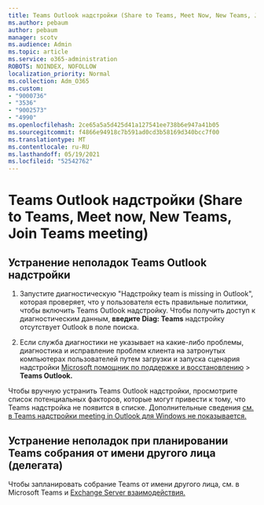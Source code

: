 ```yaml
---
title: Teams Outlook надстройки (Share to Teams, Meet Now, New Teams, Join Teams meeting)
ms.author: pebaum
author: pebaum
manager: scotv
ms.audience: Admin
ms.topic: article
ms.service: o365-administration
ROBOTS: NOINDEX, NOFOLLOW
localization_priority: Normal
ms.collection: Adm_O365
ms.custom:
- "9000736"
- "3536"
- "9002573"
- "4990"
ms.openlocfilehash: 2ce65a5a5d425d41a127541ee738b6e947a41b05
ms.sourcegitcommit: f4866e94918c7b591ad0cd3b58169d340bcc7f00
ms.translationtype: MT
ms.contentlocale: ru-RU
ms.lasthandoff: 05/19/2021
ms.locfileid: "52542762"
---
```

# <a name="teams-outlook-add-in-share-to-teams--meet-now-new-teams-meeting-join-teams-meeting"></a>Teams Outlook надстройки (Share to Teams, Meet now, New Teams, Join Teams meeting)

## <a name="to-troubleshoot-a-missing-teams-outlook-add-in"></a>Устранение неполадок Teams Outlook надстройки

1. Запустите диагностическую "Надстройку team is missing in Outlook", которая проверяет, что у пользователя есть правильные политики, чтобы включить Teams Outlook надстройку. Чтобы получить доступ к диагностическим данным, **введите Diag: Teams** надстройку отсутствует Outlook в поле поиска.

1. Если служба диагностики не указывает на какие-либо проблемы, диагностика и исправление проблем клиента на затронутых компьютерах пользователей путем загрузки и запуска сценария надстройки [Microsoft помощник по поддержке и восстановлению](https://aka.ms/SaRA-TeamsAddInScenario)  >  **Teams Outlook.**

Чтобы вручную устранить Teams Outlook надстройки, просмотрите список потенциальных факторов, которые могут привести к тому, что Teams надстройка не появится в списке. Дополнительные сведения [см. в Teams надстройки meeting in Outlook для Windows не показывается.](/microsoftteams/teams-add-in-for-outlook#teams-meeting-add-in-in-outlook-for-windows-does-not-show)

## <a name="to-troubleshoot-scheduling-a-teams-meeting-on-behalf-of-someone-else-delegate"></a>Устранение неполадок при планировании Teams собрания от имени другого лица (делегата)

Чтобы запланировать собрание Teams от имени другого лица, см. в Microsoft Teams и [Exchange Server взаимодействия.](/microsoftteams/troubleshoot/known-issues/teams-exchange-interaction-issue)
